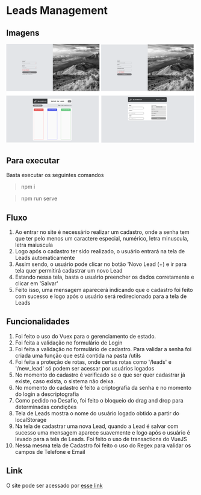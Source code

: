 # Leads Management

## Imagens

![Telas](https://github.com/rvgcampos/leads-management/blob/main/src/assets/telas.png)

## Para executar

Basta executar os seguintes comandos

> npm i

> npm run serve

## Fluxo

1. Ao entrar no site é necessário realizar um cadastro, onde a senha tem que ter pelo menos um caractere especial, numérico, letra minuscula, letra maiuscula
1. Logo após o cadastro ter sido realizado, o usuário entrará na tela de Leads automaticamente
1. Assim sendo, o usuário pode clicar no botão 'Novo Lead (+) e ir para tela quer permitirá cadastrar um novo Lead
1. Estando nessa tela, basta o usuário preencher os dados corretamente e clicar em 'Salvar'
1. Feito isso, uma mensagem aparecerá indicando que o cadastro foi feito com sucesso e logo após o usuário será redirecionado para a tela de Leads

## Funcionalidades

1. Foi feito o uso do Vuex para o gerenciamento de estado.
1. Foi feita a validação no formulário de Login
1. Foi feita a validação no formulário de cadastro. Para validar a senha foi criada uma função que está contida na pasta /utils
1. Foi feita a proteção de rotas, onde certas rotas como '/leads' e '/new_lead' só podem ser acessar por usuários logados
1. No momento do cadastro é verificado se o que ser quer cadastrar já existe, caso exista, o sistema não deixa.
1. No momento do cadastro é feito a criptografia da senha e no momento do login a descriptografia
1. Como pedido no Desafio, foi feito o bloqueio do drag and drop para determinadas condições
1. Tela de Leads mostra o nome do usuário logado obtido a partir do localStorage
1. Na tela de cadastrar uma nova Lead, quando a Lead é salvar com sucesso uma mensagem aparece suavemente e logo após o usuário é levado para a tela de Leads. Foi feito o uso de transactions do VueJS
1. Nessa mesma tela de Cadastro foi feito o uso do Regex para validar os campos de Telefone e Email

## Link

O site pode ser acessado por [esse link](https://unruffled-golick-435afc.netlify.app/)
